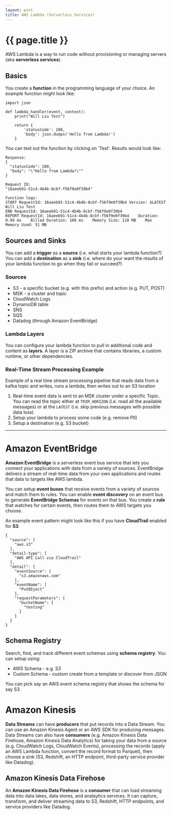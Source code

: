 ```yaml
---
layout: post
title: AWS Lambda (Serverless Services)
---
```



# {{ page.title }}

AWS Lambda is a way to run code without provisioning or managing servers (aka __serverless services__).

## Basics

You create a __function__ in the programming language of your choice. An example function might look like:

    import json

    def lambda_handler(event, context):
        print("Will Liu Test")

        return {
            'statusCode': 200,
            'body': json.dumps('Hello from Lambda!')
        }

You can test out the function by clicking on 'Test'. Results would look like:

    Response:
    {
      "statusCode": 200,
      "body": "\"Hello from Lambda!\""
    }

    Request ID:
    "16aeeb91-51c4-4b4b-8cbf-f56f9e0f39b4"

    Function logs:
    START RequestId: 16aeeb91-51c4-4b4b-8cbf-f56f9e0f39b4 Version: $LATEST
    Will Liu Test
    END RequestId: 16aeeb91-51c4-4b4b-8cbf-f56f9e0f39b4
    REPORT RequestId: 16aeeb91-51c4-4b4b-8cbf-f56f9e0f39b4    Duration: 0.99 ms    Billed Duration: 100 ms    Memory Size: 128 MB    Max Memory Used: 51 MB

## Sources and Sinks

You can add a __trigger__ as a __source__ (i.e. what starts your lambda function?)
You can add a __destination__ as a __sink__ (i.e. where do your want the results of your lambda function to go when they fail or succeed?)

### Sources

* S3 - a specific bucket (e.g. with this prefix) and action (e.g. PUT, POST)
* MSK - a cluster and topic
* CloudWatch Logs
* DynamoDB table
* SNS
* SQS
* Datadog (through Amazon EventBridge)

### Lambda Layers

You can configure your lambda function to pull in additional code and content as __layers__.
A layer is a ZIP archive that contains libraries, a custom runtime, or other dependencies.

### Real-Time Stream Processing Example

Example of a real time stream processing pipeline that reads data from a kafka topic and writes, runs a lambda,
then writes out to an S3 location

1. Real-time event data is sent to an MSK cluster under a specific Topic.
   You can read the topic either at `TRIM_HORIZON` (i.e. read all the available messages) or
   at the `LATEST` (i.e. skip previous messages with possible data loss)
2. Setup your lambda to process some code (e.g. remove PII)
3. Setup a destination (e.g. S3 bucket)


---

# Amazon EventBridge

__Amazon EventBridge__ is a serverless event bus service that lets you connect your applications with data
from a variety of sources. EventBridge delivers a stream of real-time data from your own applications
and routes that data to targets like AWS lambda.

You can setup __event buses__ that receive events from a variety of sources and match them to rules.
You can enable __event discovery__ on an event bus to generate __EventBridge Schemas__ for events on that bus.
You create a __rule__ that watches for certain events, then routes them to AWS targets you choose.

An example event pattern might look like this if you have __CloudTrail__ enabled for __S3__.

    {
      "source": [
        "aws.s3"
      ],
      "detail-type": [
        "AWS API Call via CloudTrail"
      ],
      "detail": {
        "eventSource": [
          "s3.amazonaws.com"
        ],
        "eventName": [
          "PutObject"
        ],
        "requestParameters": {
          "bucketName": [
            "testing"
          ]
        }
      }
    }

## Schema Registry

Search, find, and track different event schemas using __schema registry__. You can setup using:

* AWS Schema - e.g. S3
* Custom Schema - custom create from a template or discover from JSON

You can pick say an AWS event schema registry that shows the schema for say S3.

# Amazon Kinesis

__Data Streams__ can have __producers__ that put records into a Data Stream.
You can use an Amazon Kinesis Agent or an AWS SDK for producing messages. Data Streams
can also have __consumers__ (e.g. Amazon Kinesis Data Firehose, Amazon Kinesis Data Analytics) for taking your data
from a source (e.g. CloudWatch Logs, CloudWatch Events), processing the records (apply an AWS Lambda function, convert
the record format to Parquet), then choose a sink (S3, Redshift, an HTTP endpoint, third-party service provider like Datadog).

## Amazon Kinesis Data Firehose

An __Amazon Kinesis Data Firehose__ is a __consumer__ that can load streaming data into data lakes, data stores,
and analaytics services. It can capture, transform, and deliver streaming data to S3, Redshift, HTTP endpoints, and
service providers like Datadog.

